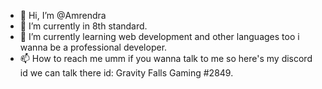 - 👋 Hi, I’m @Amrendra
- 👀 I’m currently in 8th standard.
- 🌱 I’m currently learning web development and other languages too i wanna be a professional developer.
- 📫 How to reach me umm if you wanna talk to me so here's my discord id we can talk there id: Gravity Falls Gaming #2849.

<!---
Amrendra/Amrendra is a ✨ special ✨ repository because its `README.md` (this file) appears on your GitHub profile.
You can click the Preview link to take a look at your changes.
--->
